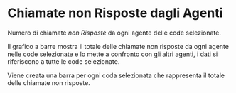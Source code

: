 # Chiamate non Risposte dagli Agenti

Numero di chiamate *non Risposte* da ogni agente delle code selezionate.

Il grafico a barre mostra il totale delle chiamate non risposte da ogni agente 
nelle code selezionate e lo mette a confronto con gli altri agenti, i dati si 
riferiscono a tutte le code selezionate.

Viene creata una barra per ogni coda selezionata che rappresenta il totale delle 
chiamate non risposte.
